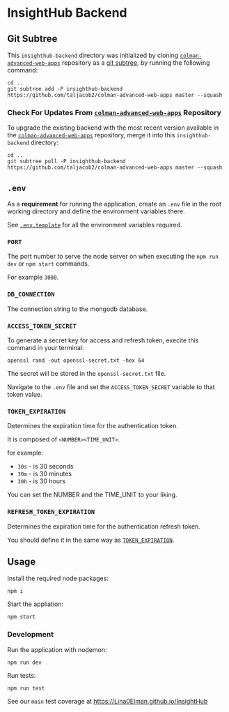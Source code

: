 # InsightHub Backend

## Git Subtree

This `insighthub-backend` directory was initialized by cloning [`colman-advanced-web-apps`](https://github.com/taljacob2/colman-advanced-web-apps) repository as a [git subtree](https://www.atlassian.com/git/tutorials/git-subtree), by running the following command:

```
cd ..
git subtree add -P insighthub-backend https://github.com/taljacob2/colman-advanced-web-apps master --squash
```

### Check For Updates From [`colman-advanced-web-apps`](https://github.com/taljacob2/colman-advanced-web-apps) Repository

To upgrade the existing backend with the most recent version available in the [`colman-advanced-web-apps`](https://github.com/taljacob2/colman-advanced-web-apps) repository, merge it into this `insighthub-backend` directory:

```
cd ..
git subtree pull -P insighthub-backend https://github.com/taljacob2/colman-advanced-web-apps master --squash
```

## `.env`

As a **requirement** for running the application, create an `.env` file in the root working directory and define the environment variables there.

See [`.env.template`](.env.template) for all the environment variables required.

### `PORT`

The port number to serve the node server on when executing the `npm run dev` or `npm start` commands.

For example `3000`.

### `DB_CONNECTION`

The connection string to the mongodb database.

### `ACCESS_TOKEN_SECRET`

To generate a secret key for access and refresh token, execite this command in your terminal:

```
openssl rand -out openssl-secret.txt -hex 64
```

The secret will be stored in the `openssl-secret.txt` file.

Navigate to the `.env` file and set the `ACCESS_TOKEN_SECRET` variable to that token value.

### `TOKEN_EXPIRATION`

Determines the expiration time for the authentication token.

It is composed of `<NUMBER><TIME_UNIT>`.

for example:

- `30s` - is 30 seconds
- `30m` -  is 30 minutes
- `30h` - is 30 hours

You can set the NUMBER and the TIME_UNIT to your liking.

### `REFRESH_TOKEN_EXPIRATION`

Determines the expiration time for the authentication refresh token.

You should define it in the same way as [`TOKEN_EXPIRATION`](https://github.com/Lina0Elman/InsightHub?tab=readme-ov-file#token_expiration).

## Usage

Install the required node packages:

```
npm i
```

Start the appliation:

```
npm start
```

### Development

Run the application with nodemon:

```
npm run dev
```

Run tests:

```
npm run test
```

See our `main` test coverage at https://Lina0Elman.github.io/InsightHub
